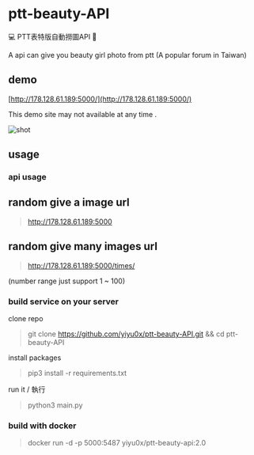 # ptt-beauty-API
💻 PTT表特版自動撈圖API 🤖️

A api can give you beauty girl photo from ptt (A popular forum in Taiwan)

## demo

[http://178.128.61.189:5000/](http://178.128.61.189:5000/)

This demo site may not available at any time .

![shot](https://i.imgur.com/qvA4n6Z.png)

## usage

### api usage

## random give a image url
> http://178.128.61.189:5000

## random give many images url
> http://178.128.61.189:5000/times/<number>
 
(number range just support 1 ~ 100)

### build service on your server 

clone repo  
> git clone https://github.com/yiyu0x/ptt-beauty-API.git && cd ptt-beauty-API

install packages
> pip3 install -r requirements.txt

run it / 執行
> python3 main.py

### build with docker

> docker run -d -p 5000:5487 yiyu0x/ptt-beauty-api:2.0
